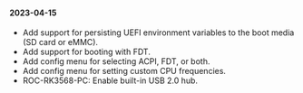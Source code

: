 #### 2023-04-15

* Add support for persisting UEFI environment variables to the boot media (SD card or eMMC).
* Add support for booting with FDT.
* Add config menu for selecting ACPI, FDT, or both.
* Add config menu for setting custom CPU frequencies.
* ROC-RK3568-PC: Enable built-in USB 2.0 hub.
